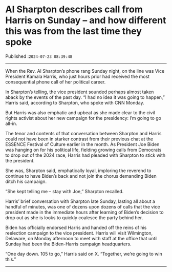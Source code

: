 # Al Sharpton describes call from Harris on Sunday – and how different this was from the last time they spoke

Published :`2024-07-23 08:39:48`

---

When the Rev. Al Sharpton’s phone rang Sunday night, on the line was Vice President Kamala Harris, who just hours prior had received the most consequential phone call of her political career.

In Sharpton’s telling, the vice president sounded perhaps almost taken aback by the events of the past day. “I had no idea it was going to happen,” Harris said, according to Sharpton, who spoke with CNN Monday.

But Harris was also emphatic and upbeat as she made clear to the civil rights activist about her new campaign for the presidency: I’m going to go all-in.

The tenor and contents of that conversation between Sharpton and Harris could not have been in starker contrast from their previous chat at the ESSENCE Festival of Culture earlier in the month. As President Joe Biden was hanging on for his political life, fielding growing calls from Democrats to drop out of the 2024 race, Harris had pleaded with Sharpton to stick with the president.

She was, Sharpton said, emphatically loyal, imploring the reverend to continue to have Biden’s back and not join the chorus demanding Biden ditch his campaign.

“She kept telling me – stay with Joe,” Sharpton recalled.

Harris’ brief conversation with Sharpton late Sunday, lasting all about a handful of minutes, was one of dozens upon dozens of calls that the vice president made in the immediate hours after learning of Biden’s decision to drop out as she is looks to quickly coalesce the party behind her.

Biden has officially endorsed Harris and handed off the reins of his reelection campaign to the vice president. Harris will visit Wilmington, Delaware, on Monday afternoon to meet with staff at the office that until Sunday had been the Biden-Harris campaign headquarters.

“One day down. 105 to go,” Harris said on X. “Together, we’re going to win this.”

---

